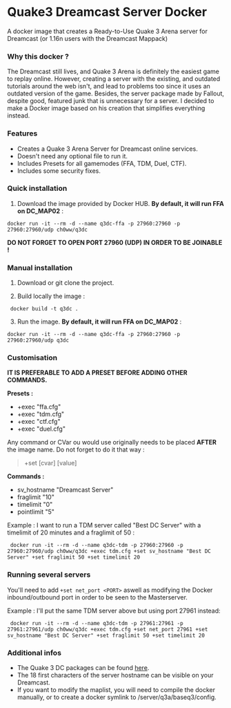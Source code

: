 # Quake3 Dreamcast Server Docker
A docker image that creates a Ready-to-Use Quake 3 Arena server for Dreamcast (or 1.16n users with the Dreamcast Mappack)

### Why this docker ?

The Dreamcast still lives, and Quake 3 Arena is definitely the easiest game to replay online. However, creating a server with the existing, and outdated tutorials around the web isn't, and lead to problems too since it uses an outdated version of the game. Besides, the server package made by Fallout, despite good, featured junk that is unnecessary for a server. I decided to make a Docker image based on his creation that simplifies everything instead.

### Features
* Creates a Quake 3 Arena Server for Dreamcast online services.
* Doesn't need any optional file to run it.
* Includes Presets for all gamemodes (FFA, TDM, Duel, CTF).
* Includes some security fixes.

### Quick installation
1) Download the image provided by Docker HUB. **By default, it will run FFA on DC_MAP02** :
```docker
docker run -it --rm -d --name q3dc-ffa -p 27960:27960 -p 27960:27960/udp ch0ww/q3dc
```
**DO NOT FORGET TO OPEN PORT 27960 (UDP) IN ORDER TO BE JOINABLE !**

### Manual installation
1) Download or git clone the project.

2) Build locally the image :
```docker
 docker build -t q3dc . 
```` 
3) Run the image. **By default, it will run FFA on DC_MAP02** :
```docker
docker run -it --rm -d --name q3dc-ffa -p 27960:27960 -p 27960:27960/udp q3dc
```
### Customisation
  
**IT IS PREFERABLE TO ADD A PRESET BEFORE ADDING OTHER COMMANDS.**

**Presets :**
* +exec "ffa.cfg" 
* +exec "tdm.cfg"
* +exec "ctf.cfg"
* +exec "duel.cfg"

Any command or CVar ou would use originally needs to be placed **AFTER** the image name. Do not forget to do it that way :
> +set [cvar] [value]

**Commands :**
* sv_hostname "Dreamcast Server"
* fraglimit "10"
* timelimit "0"
* pointlimit "5"

Example : I want to run a TDM server called "Best DC Server" with a timelimit of 20 minutes and a fraglimit of 50 :
```docker
 docker run -it --rm -d --name q3dc-tdm -p 27960:27960 -p 27960:27960/udp ch0ww/q3dc +exec tdm.cfg +set sv_hostname "Best DC Server" +set fraglimit 50 +set timelimit 20
 ```

### Running several servers

You'll need to add 
```+set net_port <PORT>``` aswell as modifying the Docker inbound/outbound port in order to be seen to the Masterserver.

Example : I'll put the same TDM server above but using port 27961 instead:
```docker
 docker run -it --rm -d --name q3dc-tdm -p 27961:27961 -p 27961:27961/udp ch0ww/q3dc +exec tdm.cfg +set net_port 27961 +set sv_hostname "Best DC Server" +set fraglimit 50 +set timelimit 20
 ```


 ### Additional infos
 * The Quake 3 DC packages can be found [here](http://dl.baseq.fr/quake/q3dc/).
 * The 18 first characters of the server hostname can be visible on your Dreamcast.
 * If you want to modify the maplist, you will need to compile the docker manually, or to create a docker symlink to /server/q3a/baseq3/config.